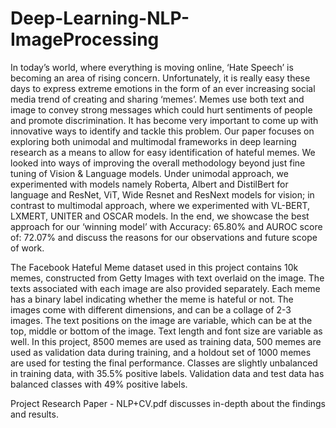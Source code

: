 # Deep-Learning-NLP-ImageProcessing
In today’s world, where everything is moving online, ‘Hate Speech’ is becoming an area of rising concern. Unfortunately, it is really easy these days to express extreme emotions in the form of an ever increasing social media trend of creating and sharing ‘memes’. Memes use both text and image to convey strong messages which could hurt sentiments of people and promote discrimination. It has become very important to come up with innovative ways to identify and tackle this problem. Our paper focuses on exploring both unimodal and multimodal frameworks in deep learning research as a means to allow for easy identification of hateful memes. We looked into ways of improving the overall methodology beyond just fine tuning of Vision & Language models. Under unimodal approach, we experimented with models namely Roberta, Albert and DistilBert for language and ResNet, ViT, Wide Resnet and ResNext models for vision; in contrast to multimodal approach, where we experimented with VL-BERT, LXMERT, UNITER and OSCAR models. In the end, we showcase the best approach for our ‘winning model’ with Accuracy: 65.80% and AUROC score of: 72.07% and discuss the reasons for our observations and future scope of work.

The Facebook Hateful Meme dataset used in this project contains 10k memes, constructed from Getty Images with text overlaid on the image. The texts associated with each image are also provided separately. Each meme has a binary label indicating whether the meme is hateful or not. The images come with different dimensions, and can be a collage of 2-3 images. The text positions on the image are variable, which can be at the top, middle or bottom of the image. Text length and font size are variable as well. In this project, 8500 memes are used as training data, 500 memes are used as validation data during training, and a holdout set of 1000 memes are used for testing the final performance. Classes are slightly unbalanced in training data, with 35.5% positive labels. Validation data and test data has balanced classes with 49% positive labels.  



Project Research Paper - NLP+CV.pdf discusses in-depth about the findings and results.

